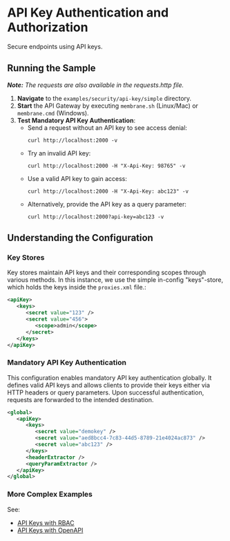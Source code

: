 # API Key Authentication and Authorization

Secure endpoints using API keys.

## Running the Sample
***Note:*** *The requests are also available in the requests.http file.*

1. **Navigate** to the `examples/security/api-key/simple` directory.
2. **Start** the API Gateway by executing `membrane.sh` (Linux/Mac) or `membrane.cmd` (Windows).
3. **Test Mandatory API Key Authentication**:
    - Send a request without an API key to see access denial:
      ```
      curl http://localhost:2000 -v
      ```
    - Try an invalid API key:
      ```
      curl http://localhost:2000 -H "X-Api-Key: 98765" -v
      ```
    - Use a valid API key to gain access:
      ```
      curl http://localhost:2000 -H "X-Api-Key: abc123" -v
      ```
    - Alternatively, provide the API key as a query parameter:
      ```
      curl http://localhost:2000?api-key=abc123 -v
      ```

## Understanding the Configuration

### Key Stores
Key stores maintain API keys and their corresponding scopes through various methods. In this instance, we use the simple in-config "keys"-store, which holds the keys inside the `proxies.xml` file.:

```xml
<apiKey>
   <keys>
      <secret value="123" />
      <secret value="456">
         <scope>admin</scope>
      </secret>
   </keys>
</apiKey>
```

### Mandatory API Key Authentication
This configuration enables mandatory API key authentication globally. It defines valid API keys and allows clients to provide their keys either via HTTP headers or query parameters. Upon successful authentication, requests are forwarded to the intended destination.

```xml
<global>
   <apiKey>
      <keys>
         <secret value="demokey" />
         <secret value="aed8bcc4-7c83-44d5-8789-21e4024ac873" />
         <secret value="abc123" />
      </keys>
      <headerExtractor />
      <queryParamExtractor />
   </apiKey>
</global>
```
###  More Complex Examples
See:
- [API Keys with RBAC](./../rbac/README.md)
- [API Keys with OpenAPI](../apikey-openapi) 
